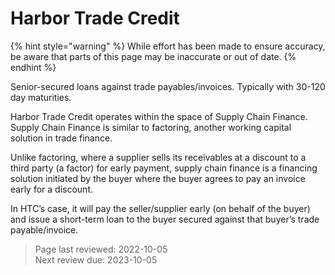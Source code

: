# Harbor Trade Credit

{% hint style="warning" %}
While effort has been made to ensure accuracy, be aware that parts of this page may be inaccurate or out of date.
{% endhint %}

Senior-secured loans against trade payables/invoices. Typically with 30-120 day maturities. 

Harbor Trade Credit operates within the space of Supply Chain Finance. Supply Chain Finance is similar to factoring, another working capital solution in trade finance. 

Unlike factoring, where a supplier sells its receivables at a discount to a third party (a factor) for early payment, supply chain finance is a financing solution initiated by the buyer where the buyer agrees to pay an invoice early for a discount. 

In HTC’s case, it will pay the seller/supplier early (on behalf of the buyer) and issue a short-term loan to the buyer secured against that buyer’s trade payable/invoice. 

>Page last reviewed: 2022-10-05  
>Next review due: 2023-10-05  